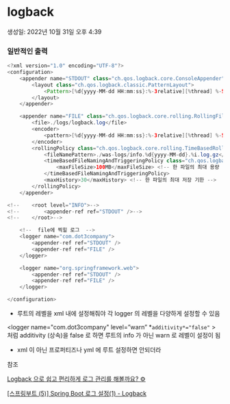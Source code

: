 # logback

생성일: 2022년 10월 31일 오후 4:39

### 일반적인 출력

```java
<?xml version="1.0" encoding="UTF-8"?>
<configuration>
    <appender name="STDOUT" class="ch.qos.logback.core.ConsoleAppender">
        <layout class="ch.qos.logback.classic.PatternLayout">
            <Pattern>[%d{yyyy-MM-dd HH:mm:ss}:%-3relative][%thread] %-5level %logger{36} - %msg%n</Pattern>
        </layout>
    </appender>

    <appender name="FILE" class="ch.qos.logback.core.rolling.RollingFileAppender">
        <file>./logs/logback.log</file>
        <encoder>
            <pattern>[%d{yyyy-MM-dd HH:mm:ss}:%-3relative][%thread] %-5level %logger{35} - %msg%n</pattern> <!-- 해당 패턴 네이밍으로 현재 로그가 기록됨 -->
        </encoder>
        <rollingPolicy class="ch.qos.logback.core.rolling.TimeBasedRollingPolicy">
            <fileNamePattern>./was-logs/info.%d{yyyy-MM-dd}.%i.log.gz</fileNamePattern> <!-- 해당 패턴 네이밍으로 이전 파일이 기록됨 -->
            <timeBasedFileNamingAndTriggeringPolicy class="ch.qos.logback.core.rolling.SizeAndTimeBasedFNATP">
                <maxFileSize>100MB</maxFileSize> <!-- 한 파일의 최대 용량 -->
            </timeBasedFileNamingAndTriggeringPolicy>
            <maxHistory>30</maxHistory> <!-- 한 파일의 최대 저장 기한 -->
        </rollingPolicy>
    </appender>

<!--    <root level="INFO">-->
<!--        <appender-ref ref="STDOUT" />-->
<!--    </root>-->

    <!--  file에 찍힐 로그  -->
    <logger name="com.dot3company">
        <appender-ref ref="STDOUT" />
        <appender-ref ref="FILE" />
    </logger>

    <logger name="org.springframework.web">
        <appender-ref ref="STDOUT" />
        <appender-ref ref="FILE" />
    </logger>

</configuration>
```

- <root level="INFO"> 루트의 레벨을 xml 내에 설정해줘야 각 logger 의 레벨을 다양하게 설정할 수 있음

<logger name="com.dot3company" level=”warn” *`additivity*="false"` > 처럼 additivity (상속)을 false 로 하면 루트의 info 가 아닌 warn 로 레벨이 설정이 됨

- xml 이 아닌 프로퍼티즈나 yml 에 루트 설정하면 안되더라

참조

[Logback 으로 쉽고 편리하게 로그 관리를 해볼까요? ⚙️](https://tecoble.techcourse.co.kr/post/2021-08-07-logback-tutorial/)

[[스프링부트 (5)] Spring Boot 로그 설정(1) - Logback](https://goddaehee.tistory.com/206)